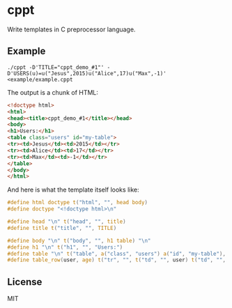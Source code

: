 # cppt

Write templates in C preprocessor language.

## Example

```
./cppt -D'TITLE="cppt_demo_#1"' -D'USERS(u)=u("Jesus",2015)u("Alice",17)u("Max",-1)' <example/example.cppt
```

The output is a chunk of HTML:

```html
<!doctype html>
<html>
<head><title>cppt_demo_#1</title></head>
<body>
<h1>Users:</h1>
<table class="users" id="my-table">
<tr><td>Jesus</td><td>2015</td></tr>
<tr><td>Alice</td><td>17</td></tr>
<tr><td>Max</td><td>-1</td></tr>
</table>
</body>
</html>
```

And here is what the template itself looks like:

```c
#define html doctype t("html", "", head body)
#define doctype "<!doctype html>\n"

#define head "\n" t("head", "", title)
#define title t("title", "", TITLE)

#define body "\n" t("body", "", h1 table) "\n"
#define h1 "\n" t("h1", "", "Users:")
#define table "\n" t("table", a("class", "users") a("id", "my-table"), "\n" USERS(table_row)) "\n"
#define table_row(user, age) t("tr", "", t("td", "", user) t("td", "", #age)) "\n"
```

## License

MIT
